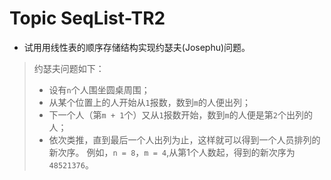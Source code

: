 # Topic SeqList-TR2
- 试用用线性表的顺序存储结构实现约瑟夫(Josephu)问题。
> 约瑟夫问题如下：
>  * 设有`n`个人围坐圆桌周围；
>  * 从某个位置上的人开始从`1`报数，数到`m`的人便出列；
>  * 下一个人（第`m + 1`个）又从`1`报数开始，数到`m`的人便是第`2`个出列的人；
>  * 依次类推，直到最后一个人出列为止，这样就可以得到一个人员排列的新次序。 
> 例如，`n = 8`，`m = 4`,从第1个人数起，得到的新次序为`48521376`。